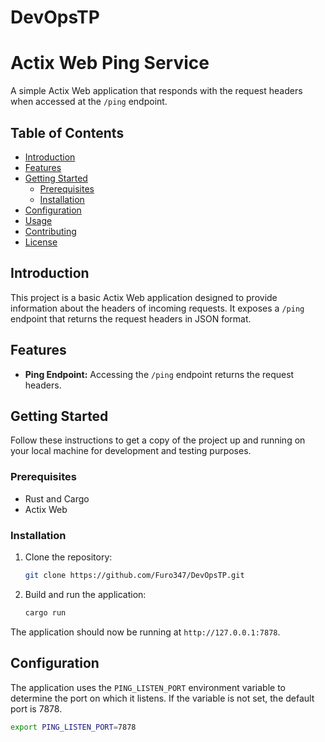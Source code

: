 # DevOpsTP
# Actix Web Ping Service

A simple Actix Web application that responds with the request headers when accessed at the `/ping` endpoint.

## Table of Contents

- [Introduction](#introduction)
- [Features](#features)
- [Getting Started](#getting-started)
  - [Prerequisites](#prerequisites)
  - [Installation](#installation)
- [Configuration](#configuration)
- [Usage](#usage)
- [Contributing](#contributing)
- [License](#license)

## Introduction

This project is a basic Actix Web application designed to provide information about the headers of incoming requests. It exposes a `/ping` endpoint that returns the request headers in JSON format.

## Features

- **Ping Endpoint:** Accessing the `/ping` endpoint returns the request headers.

## Getting Started

Follow these instructions to get a copy of the project up and running on your local machine for development and testing purposes.

### Prerequisites

- Rust and Cargo
- Actix Web

### Installation

1. Clone the repository:

    ```bash
    git clone https://github.com/Furo347/DevOpsTP.git
    ```

2. Build and run the application:

    ```bash
    cargo run
    ```

The application should now be running at `http://127.0.0.1:7878`.

## Configuration

The application uses the `PING_LISTEN_PORT` environment variable to determine the port on which it listens. If the variable is not set, the default port is 7878.

```bash
export PING_LISTEN_PORT=7878
```